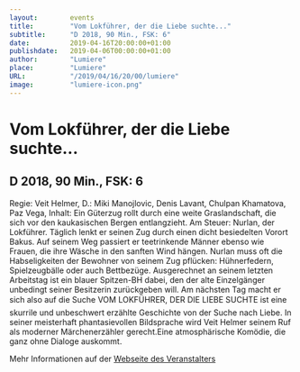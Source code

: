 ```yaml
---
layout:        events
title:         "Vom Lokführer, der die Liebe suchte..."
subtitle:      "D 2018, 90 Min., FSK: 6"
date:          2019-04-16T20:00:00+01:00
publishdate:   2019-04-06T00:00:00+01:00
author:        "Lumiere"
place:         "Lumiere"
URL:           "/2019/04/16/20/00/lumiere"
image:         "lumiere-icon.png"
---
```


Vom Lokführer, der die Liebe suchte...
===========

D 2018, 90 Min., FSK: 6
-----------

Regie: Veit Helmer, D.: Miki Manojlovic, Denis Lavant, Chulpan Khamatova, Paz Vega, Inhalt: Ein Güterzug rollt durch eine weite Graslandschaft, die sich vor den kaukasischen Bergen entlangzieht. Am Steuer: Nurlan, der Lokführer. Täglich  lenkt er seinen Zug durch einen dicht besiedelten Vorort Bakus. Auf seinem Weg passiert er teetrinkende Männer ebenso wie Frauen, die ihre Wäsche in den sanften Wind hängen. Nurlan muss oft die Habseligkeiten der Bewohner von seinem Zug pflücken: Hühnerfedern, Spielzeugbälle oder auch Bettbezüge.  Ausgerechnet an seinem letzten Arbeitstag ist ein blauer Spitzen-BH dabei, den der alte Einzelgänger unbedingt seiner Besitzerin zurückgeben will. Am nächsten Tag macht er sich also auf die Suche VOM LOKFÜHRER, DER DIE LIEBE SUCHTE ist eine skurrile und unbeschwert erzählte Geschichte von der Suche nach Liebe. In seiner meisterhaft phantasievollen Bildsprache wird Veit Helmer seinem Ruf als moderner Märchenerzähler gerecht.Eine atmosphärische Komödie, die ganz ohne Dialoge auskommt.

Mehr Informationen auf der [Webseite des Veranstalters](http://www.lumiere.de/19/04/lokfuehrer.htm)
